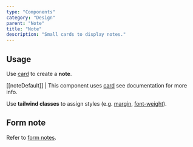 ```yaml
---
type: "Components"
category: "Design"
parent: "Note"
title: "Note"
description: "Small cards to display notes."
---
```


## Usage

Use [card](/components/card) to create a **note**.

[[noteDefault]]
| This component uses [card](/components/card) see documentation for more info.

Use **tailwind classes** to assign styles (e.g. [margin](https://tailwindcss.com/docs/margin), [font-weight](https://tailwindcss.com/docs/font-weight)).

<demo>
  <demoinline src="demos/components/note/usage">
  </demoinline>
</demo>

<demo>
  <demoinline src="demos/components/note/usage-full">
  </demoinline>
</demo>

## Form note

Refer to [form notes](/components/form/other#fieldset-legend-and-note).
